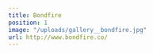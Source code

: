```yaml
---
title: Bondfire
position: 1
image: "/uploads/gallery__bondfire.jpg"
url: http://www.bondfire.co/
---
```


